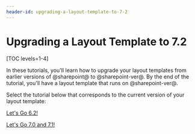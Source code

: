 ```yaml
---
header-id: upgrading-a-layout-template-to-7-2
---
```


# Upgrading a Layout Template to 7.2

[TOC levels=1-4]

In these tutorials, you'll learn how to upgrade your layout templates from 
earlier versions of @sharepoint@ to @sharepoint-ver@. By the end of the tutorial, 
you'll have a layout template that runs on @sharepoint-ver@. 

Select the tutorial below that corresponds to the current version of your layout 
template:

<a class="go-link btn btn-primary" href="/docs/7-2/tutorials/-/knowledge_base/t/upgrading-6-2-layout-templates-to-7-2">Let's Go 6.2!<span class="icon-circle-arrow-right"></span></a><br>

<a class="go-link btn btn-primary" href="/docs/7-2/tutorials/-/knowledge_base/t/upgrading-7-0-and-7-1-layout-templates-to-7-2">Let's Go 7.0 and 7.1!<span class="icon-circle-arrow-right"></span></a><br>

